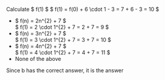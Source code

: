 Calculate $ f(1) $
$ f(1) = f(0) + 6 \cdot 1 - 3 = 7 + 6 - 3 = 10 $

<ul>
<li> $ f(n) = 2n^{2} + 7 $ <br/> 
$ f(1) = 2 \cdot 1^{2} + 7 = 2 + 7 = 9 $
<li> $ f(n) = 3n^{2} + 7 $ <br/> 
$ f(1) = 3 \cdot 1^{2} + 7 = 3 + 7 = 10 $
<li> $ f(n) = 4n^{2} + 7 $ <br/> 
$ f(1) = 4 \cdot 1^{2} + 7 = 4 + 7 = 11 $
<li> None of the above
</ul>
Since b has the correct answer, it is the answer
